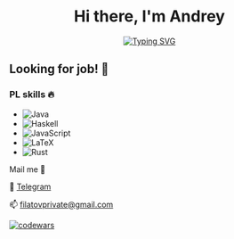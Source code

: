 <div align="center">
            
# Hi there, I'm Andrey
     
[![Typing SVG](https://readme-typing-svg.herokuapp.com?font=Cascadia+Code&size=24&duration=3000&pause=500&color=F7970E&center=true&multiline=true&repeat=false&width=435&height=80&lines=Java+developer;Functional+enjoyer)](https://git.io/typing-svg)
  
</div>

## Looking for job! :eyes:

### PL skills :fire:

* ![Java](https://img.shields.io/badge/java-%23ED8B00.svg?style=for-the-badge&logo=openjdk&logoColor=white) 
* ![Haskell](https://img.shields.io/badge/Haskell-5e5086?style=for-the-badge&logo=haskell&logoColor=white)
* ![JavaScript](https://img.shields.io/badge/javascript-%23323330.svg?style=for-the-badge&logo=javascript&logoColor=%23F7DF1E)
* ![LaTeX](https://img.shields.io/badge/latex-%23008080.svg?style=for-the-badge&logo=latex&logoColor=white)
* ![Rust](https://img.shields.io/badge/rust-%23000000.svg?style=for-the-badge&logo=rust&logoColor=white)

Mail me :e-mail:

:iphone: [Telegram](https://t.me/pochemuzamenya)

:mailbox: filatovprivate@gmail.com

[![codewars](https://www.codewars.com/users/Fi%CE%BBatov/badges/large)](https://www.codewars.com/users/Fi%CE%BBatov)
